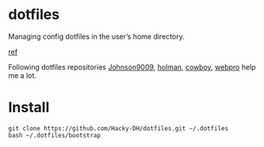 # dotfiles
Managing config dotfiles in the user’s home directory.

[ref](https://dotfiles.github.io)

Following dotfiles repositories
[Johnson9009](https://github.com/Johnson9009/dotfiles),
[holman](https://github.com/holman/dotfiles),
[cowboy](https://github.com/cowboy/dotfiles),
[webpro](https://github.com/webpro/dotfiles)
help me a lot.

# Install
```
git clone https://github.com/Hacky-DH/dotfiles.git ~/.dotfiles
bash ~/.dotfiles/bootstrap
```
